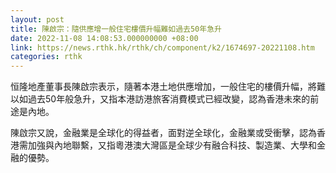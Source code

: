 ```yaml
---
layout: post
title: 陳啟宗：隨供應增一般住宅樓價升幅難如過去50年急升
date: 2022-11-08 14:08:53.000000000 +08:00
link: https://news.rthk.hk/rthk/ch/component/k2/1674697-20221108.htm
categories: rthk
---
```


恒隆地產董事長陳啟宗表示，隨著本港土地供應增加，一般住宅的樓價升幅，將難以如過去50年般急升，又指本港訪港旅客消費模式已經改變，認為香港未來的前途是內地。

陳啟宗又說，金融業是全球化的得益者，面對逆全球化，金融業或受衝擊，認為香港需加強與內地聯繫，又指粵港澳大灣區是全球少有融合科技、製造業、大學和金融的優勢。
